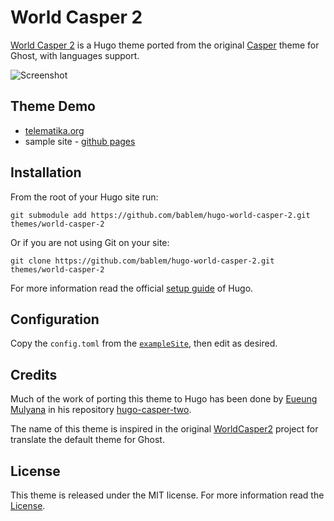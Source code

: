 # World Casper 2

[World Casper 2](https://github.com/bablem/hugo-world-casper-2) is a Hugo theme ported from the original [Casper](https://github.com/TryGhost/Casper) theme for Ghost, with languages support.

![Screenshot](https://raw.githubusercontent.com/eueung/hugo-casper-two/master/images/screenshot.png)

## Theme Demo

- [telematika.org](https://telematika.org/)
- sample site - [github pages](https://eueung.github.io/hugo-casper-two/)

## Installation

From the root of your Hugo site run:

```
git submodule add https://github.com/bablem/hugo-world-casper-2.git themes/world-casper-2
```

Or if you are not using Git on your site:

```
git clone https://github.com/bablem/hugo-world-casper-2.git themes/world-casper-2
```

For more information read the official [setup guide](//gohugo.io/overview/installing/) of Hugo.

## Configuration

Copy the `config.toml` from the [`exampleSite`](https://github.com/bablem/hugo-world-casper-2/tree/master/exampleSite), then edit as desired.

## Credits

Much of the work of porting this theme to Hugo has been done by [Eueung Mulyana](https://github.com/eueung) in his repository [hugo-casper-two](https://github.com/eueung/hugo-casper-two).

The name of this theme is inspired in the original [WorldCasper2](https://github.com/juan-g/WorldCasper2) project for translate the default theme for Ghost.

## License

This theme is released under the MIT license. For more information read the [License](//github.com/bablem/hugo-world-casper-2/blob/master/LICENSE.md).


